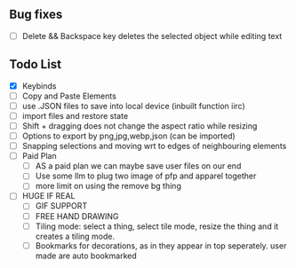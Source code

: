 ## Bug fixes
- [ ] Delete && Backspace key deletes the selected object while editing text

## Todo List
- [x] Keybinds
- [ ] Copy and Paste Elements
- [ ] use .JSON files to save into local device (inbuilt function iirc)
- [ ] import files and restore state
- [ ] Shift + dragging does not change the aspect ratio while resizing
- [ ] Options to export by png,jpg,webp,json (can be imported)
- [ ] Snapping selections and moving wrt to edges of neighbouring elements
- [ ] Paid Plan
  - [ ] AS a paid plan we can maybe save user files on our end 
  - [ ] Use some llm to plug two image of pfp and apparel together
  - [ ] more limit on using the remove bg thing
- [ ] HUGE IF REAL
  - [ ] GIF SUPPORT
  - [ ] FREE HAND DRAWING
  - [ ] Tiling mode: select a thing, select tile mode, resize the thing and it creates a tiling mode.
  - [ ] Bookmarks for decorations, as in they appear in top seperately. user made are auto bookmarked